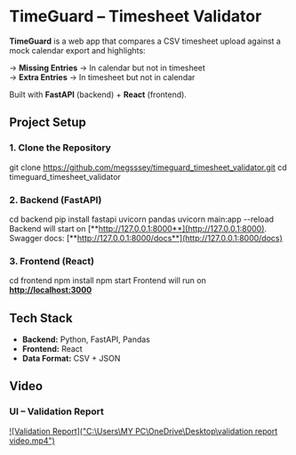 # TimeGuard – Timesheet Validator

**TimeGuard** is a web app that compares a CSV timesheet upload against a mock calendar export and highlights:

 -> **Missing Entries** → In calendar but not in timesheet  
 -> **Extra Entries** → In timesheet but not in calendar  

Built with **FastAPI** (backend) + **React** (frontend).  

##  Project Setup

### 1. Clone the Repository
git clone https://github.com/megsssey/timeguard_timesheet_validator.git
cd timeguard_timesheet_validator

### 2. Backend (FastAPI)
cd backend
pip install fastapi uvicorn pandas
uvicorn main:app --reload
Backend will start on [**http://127.0.0.1:8000**](http://127.0.0.1:8000).  
Swagger docs: [**http://127.0.0.1:8000/docs**](http://127.0.0.1:8000/docs)

### 3. Frontend (React)
cd frontend
npm install
npm start
Frontend will run on [**http://localhost:3000**](http://localhost:3000)
##  Tech Stack

- **Backend:** Python, FastAPI, Pandas
- **Frontend:** React
- **Data Format:** CSV + JSON

##  Video

### UI – Validation Report
[![Validation Report]("C:\Users\MY PC\OneDrive\Desktop\validation report video.mp4")](https://drive.google.com/file/d/1lZRfO9c1K5bezs6sKU2Db5eV9t6xWNvV/view?usp=sharing)


